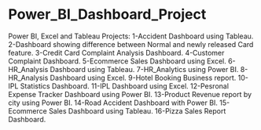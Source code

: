 # Power_BI_Dashboard_Project
Power BI, Excel and Tableau Projects:
1-Accident Dashboard using Tableau.
2-Dashboard showing difference between Normal and newly released Card feature.
3-Credit Card Complaint Analysis Dashboard.
4-Customer Complaint Dashboard.
5-Ecommerce Sales Dashboard using Excel.
6-HR_Analysis Dashboard using Tableau.
7-HR_Analytics using Power BI.
8-HR_Analysis Dashboard using Excel.
9-Hotel Booking Business report.
10-IPL Statistics Dashboard.
11-IPL Dashboard using Excel.
12-Pesronal Expense Tracker Dashboard using Power BI.
13-Product Revenue report by city using Power BI.
14-Road Accident Dashboard with Power BI.
15-Ecommerce Sales Dashboard using Tableau.
16-Pizza Sales Report Dashboard.

